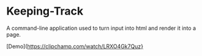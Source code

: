 # Keeping-Track
A command-line application used to turn input into html and render it into a page.

[Demo](https://clipchamp.com/watch/LRXO4Gk7Quz}
